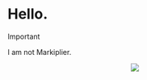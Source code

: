 # Hello.
> [!IMPORTANT]
> I am not Markiplier.

<p align="center">
<img src="https://avatars.githubusercontent.com/u/125227430"></img>
</p>

<style>
  p {
    border-radius: 50px;
  }
</style>
